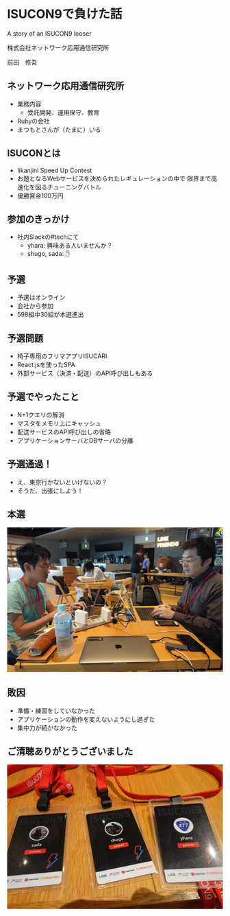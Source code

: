 # ISUCON9で負けた話

A story of an ISUCON9 looser


株式会社ネットワーク応用通信研究所

前田　修吾

## ネットワーク応用通信研究所

* 業務内容
  * 受託開発、運用保守、教育
* Rubyの会社
* まつもとさんが（たまに）いる

## ISUCONとは

* Iikanjini Speed Up Contest
* お題となるWebサービスを決められたレギュレーションの中で
  限界まで高速化を図るチューニングバトル
* 優勝賞金100万円

## 参加のきっかけ

* 社内Slackの#techにて
  * yhara: 興味ある人いませんか？
  * shugo, sada: :hand:

## 予選

* 予選はオンライン
* 会社から参加
* 598組中30組が本選進出

## 予選問題

* 椅子専用のフリマアプリISUCARI
* React.jsを使ったSPA
* 外部サービス（決済・配送）のAPI呼び出しもある

## 予選でやったこと

* N+1クエリの解消
* マスタをメモリ上にキャッシュ
* 配送サービスのAPI呼び出しの省略
* アプリケーションサーバとDBサーバの分離

## 予選通過！

* え、東京行かないといけないの？
* そうだ、出張にしよう！

## 本選

![yhara_and_sada](yhara_and_sada.jpg)

## 敗因

* 準備・練習をしていなかった
* アプリケーションの動作を変えないようにし過ぎた
* 集中力が続かなかった

## ご清聴ありがとうございました

![cards](cards.jpg)
